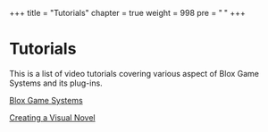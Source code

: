 +++
title = "Tutorials"
chapter = true
weight = 998
pre = "<b> </b>"
+++

# Tutorials

This is a list of video tutorials covering various aspect of Blox Game Systems and its plug-ins.

[<i class="fa fa-youtube" aria-hidden="true"></i> Blox Game Systems](https://www.youtube.com/playlist?list=PLuaBtUXEKcdJFTn_N5rG7CQZfB57dcQDy)

[<i class="fa fa-youtube" aria-hidden="true"></i> Creating a Visual Novel](https://www.youtube.com/playlist?list=PLuaBtUXEKcdK9UtD8rx3tYMfLzPRawwOV)
